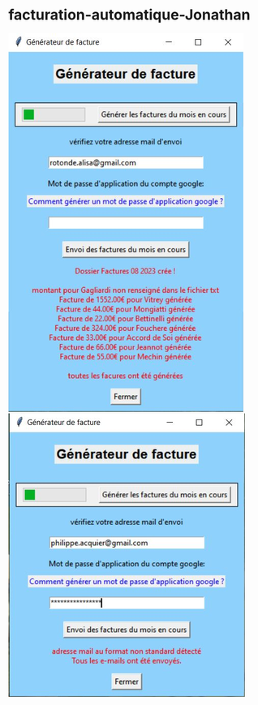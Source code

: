 # facturation-automatique-Jonathan

![capture](./images/creation_facture.JPG)
![](./images/Envoi_automatique_mail.JPG)
